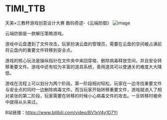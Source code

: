 # TIMI_TTB
天美×三教杯游戏创意设计大赛 数码奇迹-《云端防御》
![image](https://user-images.githubusercontent.com/34395816/230918829-ff991c77-b8e2-43c0-a837-3a93bd8e7ded.png)

云端防御是一款解压策略游戏。

游戏中云盘遭到了文件攻击，玩家扮演云盘的管理员，需要在云盘的空间被占满前将云盘内的重要文件转移到安全点。

游戏的核心玩法是操纵指针在文件夹中来回穿梭、删除病毒释放空间，并且安全转移重要文件。游戏中还有较为丰富的道具系统，善用道具可以使通关的难度大大降低。

游戏在流程上可以划分为两个阶段。第一阶段相对轻松，玩家在一边寻找重要文件与安全点的同时一边删除病毒文件。而当玩家开始转移重要文件，游戏就进入了相对紧张的第二阶段，玩家需要在转移的时候小心病毒文件的攻击。一旦转移时被命中就得从头来过。

B站链接：https://www.bilibili.com/video/BV1xV4y1D7Yj
